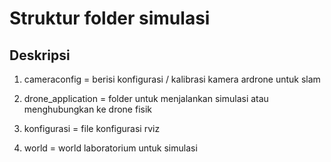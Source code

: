 # Struktur folder simulasi

## Deskripsi

1. cameraconfig = berisi konfigurasi / kalibrasi kamera ardrone untuk slam

2. drone_application = folder untuk menjalankan simulasi atau menghubungkan ke drone fisik

3. konfigurasi = file konfigurasi rviz

4. world = world laboratorium untuk simulasi

